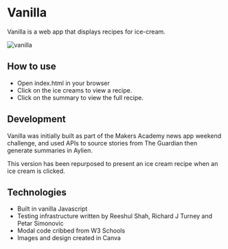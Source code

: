 # Vanilla

Vanilla is a web app that displays recipes for ice-cream.

![vanilla](https://user-images.githubusercontent.com/69108995/118111344-778ef780-b3db-11eb-9b4b-72f9b326e4d0.png)



## How to use
- Open index.html in your browser
- Click on the ice creams to view a recipe.
- Click on the summary to view the full recipe.

## Development

Vanilla was initially built as part of the Makers Academy news app weekend challenge, and used APIs to source stories from The Guardian then generate summaries in Aylien.

This version has been repurposed to present an ice cream recipe when an ice cream is clicked. 


## Technologies

- Built in vanilla Javascript
- Testing infrastructure written by Reeshul Shah, Richard J Turney and Petar Simonovic
- Modal code cribbed from W3 Schools
- Images and design created in Canva
